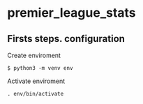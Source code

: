 # premier_league_stats

## Firsts steps. configuration

Create enviroment
```
$ python3 -m venv env
```

Activate enviroment
```
. env/bin/activate
```
